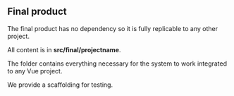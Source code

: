 ##  Final product

The final product has no dependency so it is fully replicable to any other project.

All content is in **src/final/projectname**.

The folder contains everything necessary for the system to work integrated to any Vue project.

We provide a scaffolding for testing.